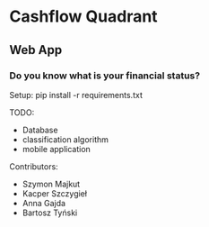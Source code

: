 # Cashflow Quadrant 
## Web App
### Do you know what is your financial status?

Setup:
pip install -r requirements.txt

TODO:
* Database
* classification algorithm
* mobile application

Contributors:
* Szymon Majkut
* Kacper Szczygieł
* Anna Gajda
* Bartosz Tyński 
